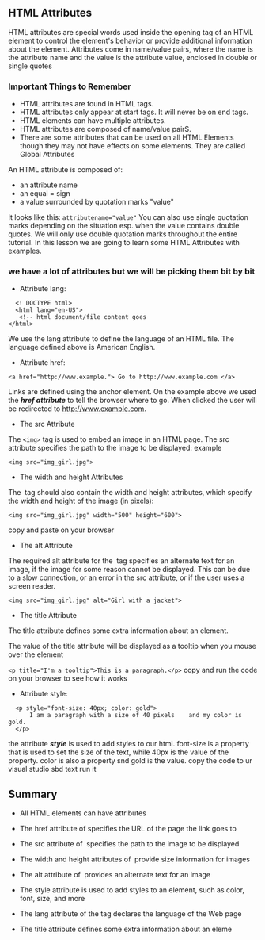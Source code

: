 ## HTML Attributes
 HTML attributes are special words used inside the opening tag of an HTML element to control the element's behavior or provide additional information about the element. Attributes come in name/value pairs, where the name is the attribute name and the value is the attribute value, enclosed in double or single quotes

### Important Things to Remember
* HTML attributes are found in HTML tags.
* HTML attributes only appear at start tags. It
will never be on end tags.
* HTML elements can have multiple
attributes.
* HTML attributes are composed of
name/value pairS.
* There are some attributes that can be used
on all HTML Elements though they may not
have effects on some elements. They are
called Global Attributes

An HTML attribute is composed of:
* an attribute name
* an equal = sign
* a value surrounded by quotation marks
"value"

It looks like this: ```attributename="value"```
You can also use single quotation marks
depending on the situation esp. when the value
contains double quotes.
We will only use double quotation marks
throughout the entire tutorial.
In this lesson we are going to learn some HTML
Attributes with examples.

### we have a lot of attributes but we will be picking them bit by bit

* Attribute lang:
```
  <! DOCTYPE html>
  <html lang="en-US">
   <!-- html document/file content goes
</html>
```
We use the lang attribute to define the language
of an HTML file.
The language defined above is American English.

* Attribute href:
```
<a href="http://www.example."> Go to http://www.example.com </a>
```

Links are defined using the anchor <a> element.
On the example above we used the ***href
attribute*** to tell the browser where to go.
When clicked the user will be redirected to
http://www.example.com.


* The src Attribute

 The ```<img>``` tag is used to embed an image in an HTML page. The src attribute specifies the path to the image to be displayed: example
 
 ```<img src="img_girl.jpg">```


* The width and height Attributes

The <img> tag should also contain the width and height attributes, which specify the width and height of the image (in pixels):

```<img src="img_girl.jpg" width="500" height="600">```

copy and paste on your browser

* The alt Attribute

The required alt attribute for the <img> tag specifies an alternate text for an image, if the image for some reason cannot be displayed. This can be due to a slow connection, or an error in the src attribute, or if the user uses a screen reader.

```<img src="img_girl.jpg" alt="Girl with a jacket">```

* The title Attribute

The title attribute defines some extra information about an element.

The value of the title attribute will be displayed as a tooltip when you mouse over the element

```<p title="I'm a tooltip">This is a paragraph.</p>``` copy and run the code on your browser to see how it works


* Attribute style:

```
  <p style="font-size: 40px; color: gold">
      I am a paragraph with a size of 40 pixels    and my color is gold.
  </p>
  ```
  
 
 the attribute ***style*** is used to add styles to our html. font-size is a property that is used to set the size of the text, while 40px is the value of the property. color is also a property snd gold is the value. copy the code to ur visual studio sbd text run it

## Summary

* All HTML elements can have attributes

* The href attribute of <a> specifies the URL of the page the link goes to

* The src attribute of <img> specifies the path to the image to be displayed

* The width and height attributes of <img> provide size information for images

* The alt attribute of <img> provides an alternate text for an image

* The style attribute is used to add styles to an element, such as color, font, size, and more

* The lang attribute of the <html> tag declares the language of the Web page

* The title attribute defines some extra information about an eleme
